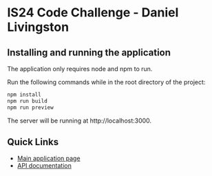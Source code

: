 # IS24 Code Challenge - Daniel Livingston

## Installing and running the application

The application only requires node and npm to run.

Run the following commands while in the root directory of the project:

```bash
npm install
npm run build
npm run preview
```

The server will be running at http://localhost:3000.

## Quick Links

- [Main application page](http://localhost:3000)
- [API documentation](http://localhost:3000/api/api-docs)
